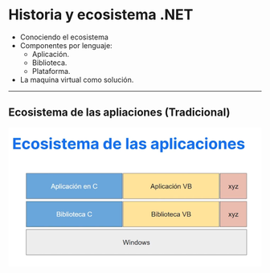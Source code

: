 # Historia y ecosistema .NET

- Conociendo el ecosistema
- Componentes por lenguaje: 
    - Aplicación.
    - Biblioteca.
    - Plataforma.
- La maquina virtual como solución.

---
## Ecosistema de las apliaciones (Tradicional)

![alt text](image.png)